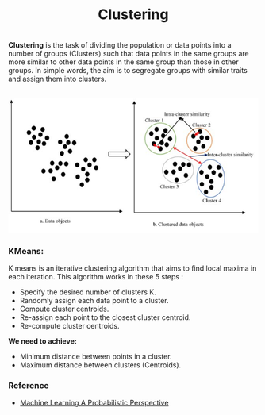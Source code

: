 <h1 align="center">Clustering</h1><br>
<b>Clustering</b> is the task of dividing the population or data points into a number of groups (Clusters) such that data points in the same groups are more similar to other data points in the same group than those in other groups. In simple words, the aim is to segregate groups with similar traits and assign them into clusters.<br><br>

<img src="images/Clustering example.jpg"></img>

### KMeans: <br>

K means is an iterative clustering algorithm that aims to find local maxima in each iteration. This algorithm works in these 5 steps :
- Specify the desired number of clusters K.
- Randomly assign each data point to a cluster.
- Compute cluster centroids.
- Re-assign each point to the closest cluster centroid.
- Re-compute cluster centroids.

**We need to achieve:**
- Minimum distance between points in a cluster.
- Maximum distance between clusters (Centroids).


### Reference
- <a href="http://noiselab.ucsd.edu/ECE228/Murphy_Machine_Learning.pdf">Machine Learning A Probabilistic Perspective</a>
